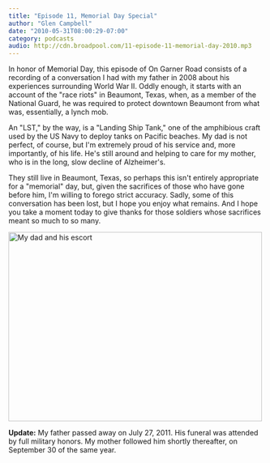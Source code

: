 ```yaml
---
title: "Episode 11, Memorial Day Special"
author: "Glen Campbell"
date: "2010-05-31T08:00:29-07:00"
category: podcasts
audio: http://cdn.broadpool.com/11-episode-11-memorial-day-2010.mp3
---
```


In honor of Memorial Day, this episode of On Garner Road consists
of a recording of a conversation I had with my father in 2008 about
his experiences surrounding World War II. Oddly enough, it starts
with an account of the "race riots" in Beaumont, Texas, when, as a
member of the National Guard, he was required to protect downtown
Beaumont from what was, essentially, a lynch mob.

An "LST," by the way, is a "Landing Ship Tank," one of the amphibious
craft used by the US Navy to deploy tanks on Pacific beaches. My
dad is not perfect, of course, but I'm extremely proud of his service
and, more importantly, of his life. He's still around and helping
to care for my mother, who is in the long, slow decline of Alzheimer's.

They still live in Beaumont, Texas, so perhaps this isn't entirely
appropriate for a "memorial" day, but, given the sacrifices of those
who have gone before him, I'm willing to forego strict accuracy.
Sadly, some of this conversation has been lost, but I hope you enjoy
what remains. And I hope you take a moment today to give thanks for
those soldiers whose sacrifices meant so much to so many.

<a href="http://www.flickr.com/photos/gecampbell/5890963753/" title="My dad and his escort by gecampbell, on Flickr"><img src="http://farm6.staticflickr.com/5265/5890963753_468ddabdf3.jpg" width="500" height="374" alt="My dad and his escort"></a>

**Update:** My father passed away on July 27, 2011. His funeral was
attended by full military honors. My mother followed him shortly
thereafter, on September 30 of the same year.

